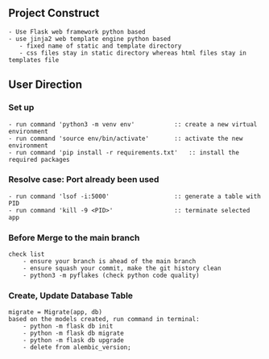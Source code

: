 ## Project Construct
    - Use Flask web framework python based
    - use jinja2 web template engine python based
       - fixed name of static and template directory
       - css files stay in static directory whereas html files stay in templates file
## User Direction
### Set up
    - run command 'python3 -m venv env'           :: create a new virtual environment
    - run command 'source env/bin/activate'       :: activate the new environment
    - run command 'pip install -r requirements.txt'   :: install the required packages

### Resolve case: Port already been used
    - run command 'lsof -i:5000'                  :: generate a table with PID
    - run command 'kill -9 <PID>'                 :: terminate selected app

### Before Merge to the main branch
    check list
        - ensure your branch is ahead of the main branch
        - ensure squash your commit, make the git history clean
        - python3 -m pyflakes (check python code quality)

### Create, Update Database Table

    migrate = Migrate(app, db)
    based on the models created, run command in terminal:
        - python -m flask db init
        - python -m flask db migrate
        - python -m flask db upgrade
        - delete from alembic_version;
